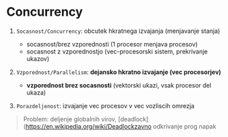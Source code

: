 # Concurrency

1. `Socasnost/Concurrency`: obcutek hkratnega izvajanja (menjavanje stanja)
    - socasnost/brez vzporednosti (1 procesor menjava procesov)
    - socasnost z vzporednostjo (vec-procesorski sistem, prekrivanje ukazov)


1. `Vzporednost/Parallelism`: **dejansko hkratno izvajanje (vec procesorjev)**
    - **vzporednost brez socasnosti** (vektorski ukazi, vsak procesor del ukaza)

1. `Porazdeljenost`: izvajanje vec procesov v vec vozliscih omrezja

> Problem: deljenje globalnih virov, [deadlock](https://en.wikipedia.org/wiki/Deadlockzavno odkrivanje prog napak
